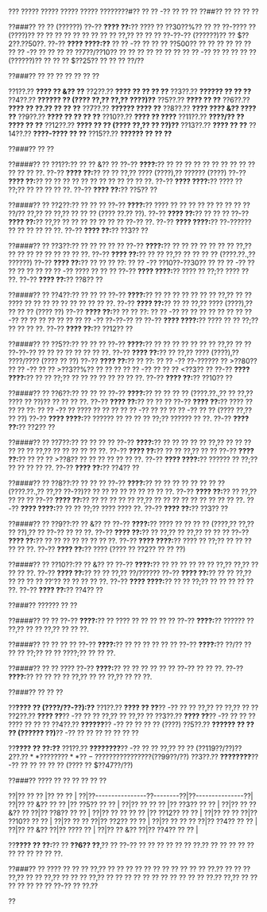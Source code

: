 ??? ????? ????? ????? ????? ????????#?? ?? ?? -?? ?? ?? ??
??##?? ?? ?? ?? ??

??###?? ?? ?? (??????)
??-?? **???? ??:**?? ???? ?? ??30??%?? ?? ?? ??-???? ?? (????)?? ?? ?? ?? ?? ?? ?? ?? ?? ?? ??,?? ?? ?? ?? ??-??-?? (??????)?? ?? $??2??.??50??.
??-?? **???? ????:??**
?? ?? -?? ?? ?? ?? ??500?? ?? ?? ?? ?? ?? ??
?? ?? -?? ?? ?? ?? ?? ??7??/??10?? ?? ?? ?? ?? ?? ?? ??
?? ?? -?? ?? ?? ?? ?? ?? (??????)?? ?? ?? ?? $??25?? ?? ?? ?? ??/??

??###?? ?? ?? ?? ?? ?? ?? ??

??1??.?? **???? ?? &?? ??**
??2??.?? **???? ?? ?? ?? ??**
??3??.?? **?????? ?? ?? ??**
??4??.?? **?????? ?? (???? ??,?? ??,?? ????)??**
??5??.?? **???? ?? ??**
??6??.?? **???? ?? ??.?? ?? ?? ??**
??7??.?? **?????? ???? ??**
??8??.?? **???? ???? &?? ???? ??**
??9??.?? **???? ?? ?? ?? ??**
??10??.?? **???? ?? ????**
??11??.?? **????/?? ?? ???? ?? ??**
??12??.?? **???? ?? ?? (???? ??,?? ?? ??)??**
??13??.?? **???? ?? ??**
??14??.?? **????-???? ?? ??**
??15??.?? **?????? ?? ?? ??**

??###?? ?? ??

??####?? ?? ??1??:?? ?? ?? &?? ??
??-?? **????:**?? ?? ?? ?? ?? ?? ?? ?? ?? ?? ?? ?? ?? ?? ??.
??-?? **???? ??:**?? ?? ?? ??,?? ???? (????),?? ?????? (????)
??-?? **???? ??:**?? ?? ?? ?? ?? ?? ?? ?? ?? ?? ?? ?? ??.
??-?? **???? ????:**?? ???? ?? ??;?? ?? ?? ?? ?? ??.
??-?? **???? ??:**?? ??5?? ??

??####?? ?? ??2??:?? ?? ?? ??
??-?? **????:**?? ???? ?? ?? ?? ?? ?? ?? ?? ?? ?? ??/?? ??,?? ?? ??,?? ?? ?? ?? (???? ??.?? ??).
??-?? **???? ??:**?? ?? ?? ??
??-?? **???? ??:**?? ??,?? ?? ?? ?? ?? ?? ?? ?? ??-?? ??.
??-?? **???? ????:**?? ??-?????? ?? ?? ?? ?? ?? ??.
??-?? **???? ??:**?? ??3?? ??

??####?? ?? ??3??:?? ?? ?? ?? ?? ??
??-?? **????:**?? ?? ?? ?? ?? ?? ?? ?? ??,?? ?? ?? ?? ?? ?? ?? ?? ?? ??.
??-?? **???? ??:**?? ?? ?? ??,?? ?? ?? ?? ?? (????.??.,?? ??????)
??-?? **???? ??:**?? ?? ?? ?? ??:
?? ?? -?? ??10??-??30?? ??
?? ?? -?? ?? ?? ?? ?? ??
?? ?? -?? ???? ?? ?? ??
??-?? **???? ????:**?? ???? ?? ??;?? ???? ?? ??.
??-?? **???? ??:**?? ??8?? ??

??####?? ?? ??4??:?? ?? ?? ??
??-?? **????:**?? ?? ?? ?? ?? ?? ?? ?? ??,?? ?? ?? ???? ?? ?? ?? ?? ?? ?? ?? ?? ?? ??.
??-?? **???? ??:**?? ?? ?? ??,?? ???? (????),?? ?? ?? ?? (???? ??)
??-?? **???? ??:**?? ?? ?? ??:
?? ?? -?? ?? ?? ?? ?? ?? ??
?? ?? -?? ?? ?? ?? ?? ?? ??
?? ?? -?? ??-??-?? ??
??-?? **???? ????:**?? ???? ?? ?? ??;?? ?? ?? ?? ??.
??-?? **???? ??:**?? ??12?? ??

??####?? ?? ??5??:?? ?? ?? ??
??-?? **????:**?? ?? ?? ?? ?? ?? ?? ?? ??,?? ?? ?? ??-??-?? ?? ?? ?? ?? ?? ?? ?? ??.
??-?? **???? ??:**?? ?? ??,?? ???? (????),?? ????/???? (???? ?? ??)
??-?? **???? ??:**?? ?? ??:
?? ?? -?? ??-?????? ?? >??80??
?? ?? -?? ?? ?? >??3??%?? ?? ?? ??
?? ?? -?? ?? ?? ?? <??3?? ??
??-?? **???? ????:**?? ?? ?? ??;?? ?? ?? ?? ?? ?? ?? ?? ??.
??-?? **???? ??:**?? ??10?? ??

??####?? ?? ??6??:?? ?? ?? ??
??-?? **????:**?? ?? ?? ?? ?? (????.??.,?? ?? ??,?? ???? ?? ??)?? ?? ?? ?? ??.
??-?? **???? ??:**?? ?? ?? ??
??-?? **???? ??:**?? ???? ?? ?? ?? ??:
?? ?? -?? ?? ???? ?? ?? ??
?? ?? -?? ?? ??
?? ?? -?? ?? ?? (???? ??,?? ?? ??)
??-?? **???? ????:**?? ?????? ?? ?? ?? ?? ??;?? ?????? ?? ??.
??-?? **???? ??:**?? ??2?? ??

??####?? ?? ??7??:?? ?? ?? ?? ??
??-?? **????:**?? ?? ?? ?? ?? ?? ??,?? ?? ?? ?? ?? ?? ?? ??,?? ?? ?? ?? ?? ?? ??.
??-?? **???? ??:**?? ?? ?? ??,?? ?? ??
??-?? **???? ??:**?? ?? ?? ?? >??8?? ?? ?? ?? ?? ?? ?? ??.
??-?? **???? ????:**?? ?????? ?? ??;?? ?? ?? ?? ?? ??.
??-?? **???? ??:**?? ??4?? ??

??####?? ?? ??8??:?? ?? ?? ??
??-?? **????:**?? ?? ?? ?? ?? ?? ?? ?? ?? (????.??.,?? ??,?? ??-??)?? ?? ?? ?? ?? ?? ?? ?? ?? ??.
??-?? **???? ??:**?? ?? ??,?? ?? ?? ??
??-?? **???? ??:**?? ?? ?? ?? ?? ?? ??,?? ?? ?? ?? ?? ?? ?? ?? ?? ?? ??.
??-?? **???? ????:**?? ?? ?? ??;?? ???? ???? ??.
??-?? **???? ??:**?? ??3?? ??

??####?? ?? ??9??:?? ?? &?? ??
??-?? **????:**?? ???? ?? ?? ?? ?? (????,?? ??,?? ?? ??),?? ?? ??-?? ?? ?? ??.
??-?? **???? ??:**?? ?? ??,?? ?? ??,?? ?? ?? ??
??-?? **???? ??:**?? ?? ?? ?? ?? ?? ?? ?? ??.
??-?? **???? ????:**?? ???? ?? ??;?? ?? ?? ?? ?? ?? ??.
??-?? **???? ??:**?? ???? (???? ?? ??2?? ?? ?? ??)

??####?? ?? ??10??:?? ?? &?? ??
??-?? **????:**?? ?? ?? ?? ?? ?? ?? ??,?? ??,?? ?? ?? ?? ??.
??-?? **???? ??:**?? ?? ?? ??,?? ??/??????
??-?? **???? ??:**?? ?? ?? ??,?? ?? ?? ?? ?? ??'?? ?? ?? ?? ?? ??.
??-?? **???? ????:**?? ?? ?? ??;?? ?? ?? ?? ?? ?? ??.
??-?? **???? ??:**?? ??4?? ??

??###?? ?????? ?? ??

??####?? ?? ??
??-?? **????:**?? ?? ???? ?? ?? ?? ?? ??
??-?? **????:**?? ?????? ?? ??,?? ?? ?? ??,?? ?? ?? ??.

??####?? ?? ?? ?? ??
??-?? **????:**?? ?? ?? ?? ?? ?? ??
??-?? **????:**?? ??/?? ?? ?? ?? ??;?? ?? ?? ????;?? ?? ?? ??.

??####?? ?? ?? ????
??-?? **????:**?? ?? ?? ?? ?? ?? ?? ??-?? ?? ?? ??.
??-?? **????:**?? ?? ?? ?? ?? ??,?? ?? ?? ??,?? ?? ?? ??.

??###?? ?? ?? ??

??**???? ?? (????/??-??):??**
??1??.?? **???? ?? ??**?? -?? ?? ?? ??,?? ?? ??,?? ?? ??
??2??.?? **???? ??**?? -?? ?? ?? ??,?? ?? ??,?? ??
??3??.?? **???? ??**?? -?? ?? ?? ?? ???? ?? ?? ??
??4??.?? **??????**?? -?? ?? ?? ?? ?? (????)
??5??.?? **?????? ?? ?? ?? (?????? ??)**?? -?? ?? ?? ?? ?? ?? ?? ??

??**???? ?? ??:??**
??1??.?? **????????**?? -?? ?? ?? ??,?? ?? ?? ($??119??/??)
??2??.?? **????????**?? -?? ?? ???? ?? ?? ?? ?? ($??99??/??)
??3??.?? **????????**?? -?? ?? ?? ?? ?? ?? (???? ?? $??47??/??)

??###?? ???? ?? ?? ?? ?? ?? ??

??|?? ??                 ?? |?? ?? ?? |
??|??----------------??--------??|??---------------??|
??|?? ?? &?? ??   ?? |?? ??5?? ??      ?? |
??|?? ?? ??     ?? |?? ??3?? ??      ?? |
??|?? ?? ?? &?? ?? ??|?? ??8?? ??      ?? |
??|?? ?? ?? ??      ?? |?? ??12?? ??     ?? |
??|?? ?? ?? ??|?? ??10?? ??    ?? |
??|?? ?? ?? ??|?? ??2?? ??    ?? |
??|?? ?? ?? ?? ??|?? ??4?? ??  ?? |
??|?? ?? &?? ??|?? ????     ?? |
??|?? ?? &?? ??|?? ??4?? ??    ?? |

??**???? ?? ??:**?? ?? **??6?? ??**,?? ?? ??-?? ?? ?? ?? ?? ?? ?? ??.?? ?? ?? ?? ?? ?? ?? ?? ?? ?? ?? ??.

??###?? ??
???? ?? ?? ?? ??,?? ?? ?? ?? ?? ?? ?? ?? ?? ?? ?? ?? ??.?? ?? ?? ?? ??,?? ?? ?? ??,?? ?? ?? ?? ??,?? ?? ?? ?? ?? ?? ?? ?? ?? ?? ?? ?? ??.?? ??,?? ?? ?? ?? ?? ?? ?? ?? ??-?? ?? ??.??

??